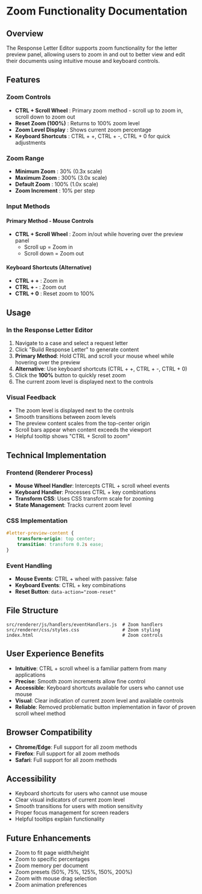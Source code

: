 # Zoom Functionality Documentation

## Overview
The Response Letter Editor supports zoom functionality for the letter preview panel, allowing users to zoom in and out to better view and edit their documents using intuitive mouse and keyboard controls.

## Features

### Zoom Controls
- **CTRL + Scroll Wheel** : Primary zoom method - scroll up to zoom in, scroll down to zoom out
- **Reset Zoom (100%)** : Returns to 100% zoom level
- **Zoom Level Display** : Shows current zoom percentage
- **Keyboard Shortcuts** : CTRL + +, CTRL + -, CTRL + 0 for quick adjustments

### Zoom Range
- **Minimum Zoom** : 30% (0.3x scale)
- **Maximum Zoom** : 300% (3.0x scale)
- **Default Zoom** : 100% (1.0x scale)
- **Zoom Increment** : 10% per step

### Input Methods

#### Primary Method - Mouse Controls
- **CTRL + Scroll Wheel** : Zoom in/out while hovering over the preview panel
  - Scroll up = Zoom in
  - Scroll down = Zoom out

#### Keyboard Shortcuts (Alternative)
- **CTRL + +** : Zoom in
- **CTRL + -** : Zoom out
- **CTRL + 0** : Reset zoom to 100%

## Usage

### In the Response Letter Editor
1. Navigate to a case and select a request letter
2. Click "Build Response Letter" to generate content
3. **Primary Method**: Hold CTRL and scroll your mouse wheel while hovering over the preview
4. **Alternative**: Use keyboard shortcuts (CTRL + +, CTRL + -, CTRL + 0)
5. Click the **100%** button to quickly reset zoom
6. The current zoom level is displayed next to the controls

### Visual Feedback
- The zoom level is displayed next to the controls
- Smooth transitions between zoom levels
- The preview content scales from the top-center origin
- Scroll bars appear when content exceeds the viewport
- Helpful tooltip shows "CTRL + Scroll to zoom"

## Technical Implementation

### Frontend (Renderer Process)
- **Mouse Wheel Handler**: Intercepts CTRL + scroll wheel events
- **Keyboard Handler**: Processes CTRL + key combinations
- **Transform CSS**: Uses CSS transform scale for zooming
- **State Management**: Tracks current zoom level

### CSS Implementation
```css
#letter-preview-content {
    transform-origin: top center;
    transition: transform 0.2s ease;
}
```

### Event Handling
- **Mouse Events**: CTRL + wheel with passive: false
- **Keyboard Events**: CTRL + key combinations
- **Reset Button**: `data-action="zoom-reset"`

## File Structure
```
src/renderer/js/handlers/eventHandlers.js  # Zoom handlers
src/renderer/css/styles.css                # Zoom styling
index.html                                 # Zoom controls
```

## User Experience Benefits
- **Intuitive**: CTRL + scroll wheel is a familiar pattern from many applications
- **Precise**: Smooth zoom increments allow fine control
- **Accessible**: Keyboard shortcuts available for users who cannot use mouse
- **Visual**: Clear indication of current zoom level and available controls
- **Reliable**: Removed problematic button implementation in favor of proven scroll wheel method

## Browser Compatibility
- **Chrome/Edge**: Full support for all zoom methods
- **Firefox**: Full support for all zoom methods
- **Safari**: Full support for all zoom methods

## Accessibility
- Keyboard shortcuts for users who cannot use mouse
- Clear visual indicators of current zoom level
- Smooth transitions for users with motion sensitivity
- Proper focus management for screen readers
- Helpful tooltips explain functionality

## Future Enhancements
- Zoom to fit page width/height
- Zoom to specific percentages
- Zoom memory per document
- Zoom presets (50%, 75%, 125%, 150%, 200%)
- Zoom with mouse drag selection
- Zoom animation preferences 